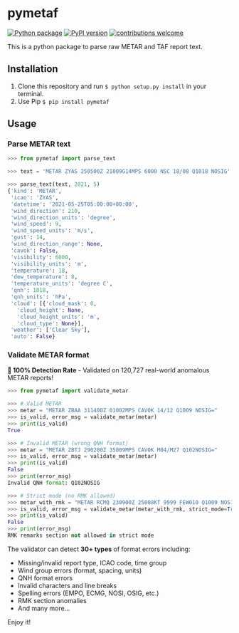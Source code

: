 # pymetaf

[![Python package](https://github.com/cnmetlab/pymetaf/actions/workflows/python-package.yml/badge.svg)](https://github.com/cnmetlab/pymetaf/actions/workflows/python-package.yml)
[![PyPI version](https://badge.fury.io/py/pymetaf.svg)](https://badge.fury.io/py/pymetaf)
[![contributions welcome](https://img.shields.io/badge/contributions-welcome-brightgreen.svg?style=flat)](https://github.com/Clarmy/pymetaf/issues)

This is a python package to parse raw METAR and TAF report text.

## Installation

1. Clone this repository and run `$ python setup.py install` in your terminal.
2. Use Pip `$ pip install pymetaf`

## Usage

### Parse METAR text

```python
>>> from pymetaf import parse_text

>>> text = 'METAR ZYAS 250500Z 21009G14MPS 6000 NSC 18/08 Q1018 NOSIG'

>>> parse_text(text, 2021, 5)
{'kind': 'METAR',
 'icao': 'ZYAS',
 'datetime': '2021-05-25T05:00:00+00:00',
 'wind_direction': 210,
 'wind_direction_units': 'degree',
 'wind_speed': 9,
 'wind_speed_units': 'm/s',
 'gust': 14,
 'wind_direction_range': None,
 'cavok': False,
 'visibility': 6000,
 'visibility_units': 'm',
 'temperature': 18,
 'dew_temperature': 8,
 'temperature_units': 'degree C',
 'qnh': 1018,
 'qnh_units': 'hPa',
 'cloud': [{'cloud_mask': 0,
   'cloud_height': None,
   'cloud_height_units': 'm',
   'cloud_type': None}],
 'weather': ['Clear Sky'],
 'auto': False}
```

### Validate METAR format

**🎉 100% Detection Rate** - Validated on 120,727 real-world anomalous METAR reports!

```python
>>> from pymetaf import validate_metar

>>> # Valid METAR
>>> metar = "METAR ZBAA 311400Z 01002MPS CAVOK 14/12 Q1009 NOSIG="
>>> is_valid, error_msg = validate_metar(metar)
>>> print(is_valid)
True

>>> # Invalid METAR (wrong QNH format)
>>> metar = "METAR ZBTJ 290200Z 35009MPS CAVOK M04/M27 Q102NOSIG="
>>> is_valid, error_msg = validate_metar(metar)
>>> print(is_valid)
False
>>> print(error_msg)
Invalid QNH format: Q102NOSIG

>>> # Strict mode (no RMK allowed)
>>> metar_with_rmk = "METAR RCMQ 230900Z 25008KT 9999 FEW010 Q1009 NOSIG RMK A2982="
>>> is_valid, error_msg = validate_metar(metar_with_rmk, strict_mode=True)
>>> print(is_valid)
False
>>> print(error_msg)
RMK remarks section not allowed in strict mode
```

The validator can detect **30+ types** of format errors including:
- Missing/invalid report type, ICAO code, time group
- Wind group errors (format, spacing, units)
- QNH format errors
- Invalid characters and line breaks
- Spelling errors (EMPO, ECMG, NOSI, OSIG, etc.)
- RMK section anomalies
- And many more...

Enjoy it!